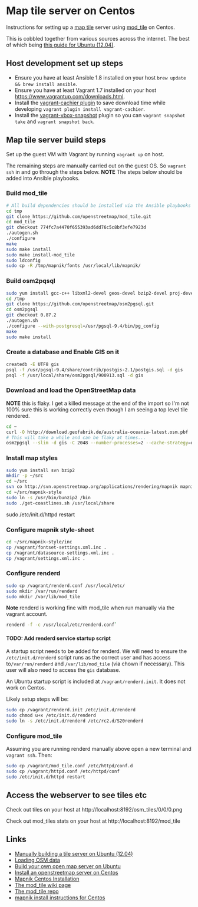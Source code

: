 # Map tile server on Centos

Instructions for setting up a [map tile](https://msdn.microsoft.com/en-us/library/bb259689.aspx) server using [mod_tile](http://wiki.openstreetmap.org/wiki/Mod_tile) on Centos.

This is cobbled together from various sources across the internet. The best of which being [this guide for Ubuntu (12.04)](https://switch2osm.org/serving-tiles/manually-building-a-tile-server-12-04/).

## Host development set up steps

- Ensure you have at least Ansible 1.8 installed on your host `brew update && brew install ansible`.
- Ensure you have at least Vagrant 1.7 installed on your host https://www.vagrantup.com/downloads.html.
- Install the [vagrant-cachier plugin](https://github.com/fgrehm/vagrant-cachier) to save download time while developing `vagrant plugin install vagrant-cachier`.
- Install the [vagrant-vbox-snapshot](https://github.com/dergachev/vagrant-vbox-snapshot) plugin so you can `vagrant snapshot take` and `vagrant snapshot back`.

## Map tile server build steps

Set up the guest VM with Vagrant by running `vagrant up` on host.

The remaining steps are manually carried out on the guest OS. So `vagrant ssh` in and go through the steps below. **NOTE** The steps below should be added into Ansible playbooks.

### Build mod_tile

```sh
# All build dependencies should be installed via the Ansible playbooks
cd tmp
git clone https://github.com/openstreetmap/mod_tile.git
cd mod_tile
git checkout 774fc7a4470f655393ad6dd76c5c8bf3efe7923d
./autogen.sh
./configure
make
sudo make install
sudo make install-mod_tile
sudo ldconfig
sudo cp -R /tmp/mapnik/fonts /usr/local/lib/mapnik/
```

### Build osm2pqsql

```sh
sudo yum install gcc-c++ libxml2-devel geos-devel bzip2-devel proj-devel protobuf-compiler postgresql94-devel postgresql94-contrib protobuf-c-devel
cd /tmp
git clone https://github.com/openstreetmap/osm2pgsql.git
cd osm2pgsql
git checkout 0.87.2
./autogen.sh
./configure --with-postgresql=/usr/pgsql-9.4/bin/pg_config
make
sudo make install
```

### Create a database and Enable GIS on it

```sh
createdb -E UTF8 gis
psql -f /usr/pgsql-9.4/share/contrib/postgis-2.1/postgis.sql -d gis
psql -f /usr/local/share/osm2pgsql/900913.sql -d gis
```

### Download and load the OpenStreetMap data

**NOTE** this is flaky. I get a killed message at the end of the import so I'm not 100% sure this is working correctly even though I am seeing a top level tile rendered.

```sh
cd ~
curl -O http://download.geofabrik.de/australia-oceania-latest.osm.pbf
# This will take a while and can be flaky at times...
osm2pgsql --slim -d gis -C 2048 --number-processes=2 --cache-strategy=dense australia-oceania-latest.osm.pbf
```

### Install map styles

```sh
sudo yum install svn bzip2
mkdir -p ~/src
cd ~/src
svn co http://svn.openstreetmap.org/applications/rendering/mapnik mapnik-style
cd ~/src/mapnik-style
sudo ln -s /usr/bin/bunzip2 /bin
sudo ./get-coastlines.sh /usr/local/share
```
sudo /etc/init.d/httpd restart

### Configure mapnik style-sheet

```sh
cd ~/src/mapnik-style/inc
cp /vagrant/fontset-settings.xml.inc .
cp /vagrant/datasource-settings.xml.inc .
cp /vagrant/settings.xml.inc .
```

### Configure renderd

```sh
sudo cp /vagrant/renderd.conf /usr/local/etc/
sudo mkdir /var/run/renderd
sudo mkdir /var/lib/mod_tile
```

**Note** renderd is working fine with mod_tile when run manually via the vagrant account.

```sh
renderd -f -c /usr/local/etc/renderd.conf`
```

#### TODO: Add renderd service startup script

A startup script needs to be added for renderd. We will need to ensure the `/etc/init.d/renderd` script runs as the correct user and has access to`/var/run/renderd` and `/var/lib/mod_tile` (via chown if necessary). This user will also need to access the `gis` database.

An Ubuntu startup script is included at `/vagrant/renderd.init`. It does not work on Centos.

Likely setup steps will be:

```sh
sudo cp /vagrant/renderd.init /etc/init.d/renderd
sudo chmod u+x /etc/init.d/renderd
sudo ln -s /etc/init.d/renderd /etc/rc2.d/S20renderd
```

### Configure mod_tile

Assuming you are running renderd manually above open a new terminal and `vagrant ssh`. Then:

```sh
sudo cp /vagrant/mod_tile.conf /etc/httpd/conf.d
sudo cp /vagrant/httpd.conf /etc/httpd/conf
sudo /etc/init.d/httpd restart
```

## Access the webserver to see tiles etc

Check out tiles on your host at http://localhost:8192/osm_tiles/0/0/0.png

Check out mod_tiles stats on your host at http://localhost:8192/mod_tile


## Links

- [Manually building a tile server on Ubuntu (12.04)](https://switch2osm.org/serving-tiles/manually-building-a-tile-server-12-04/)
- [Loading OSM data](https://switch2osm.org/loading-osm-data/)
- [Build your own open map server on Ubuntu](http://weait.com/content/build-your-own-openstreetmap-server-lucid)
- [Install an openstreetmap server on Centos](http://duemafoss.blogspot.com.au/2014/02/installation-of-openstreetmap-server-on.html)
- [Mapnik Centos Installation](https://github.com/mapnik/mapnik/wiki/CentOS_RHEL)
- [The mod_tile wiki page](http://wiki.openstreetmap.org/wiki/Mod_tile)
- [The mod_tile repo](https://github.com/openstreetmap/mod_tile)
- [mapnik install instructions for Centos](https://github.com/mapnik/mapnik/wiki/CentOS_RHEL)


